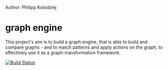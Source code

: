 Author: Philipp Kolodziej
# graph engine
This project's aim is to build a graph engine, that is able to build and compare graphs - and to match patterns and apply actions on the graph, to effectively use it as a graph-transformation framework.

[![Build Status](https://travis-ci.org/fujaba/org.fujaba.graphengine.svg?branch=master)](https://travis-ci.org/fujaba/org.fujaba.graphengine)
